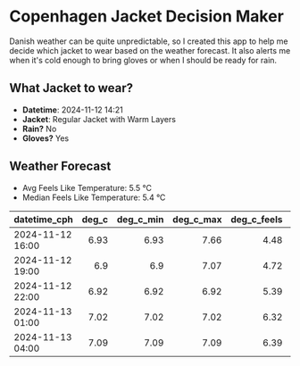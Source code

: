 
# Copenhagen Jacket Decision Maker

Danish weather can be quite unpredictable, so I created this app to help me decide which jacket to wear based on the weather forecast. 
It also alerts me when it's cold enough to bring gloves or when I should be ready for rain.

## What Jacket to wear?

- **Datetime**: 2024-11-12 14:21
- **Jacket**: Regular Jacket with Warm Layers
- **Rain?** No
- **Gloves?** Yes

## Weather Forecast
- Avg Feels Like Temperature: 5.5 °C
- Median Feels Like Temperature: 5.4 °C

| datetime_cph     |   deg_c |   deg_c_min |   deg_c_max |   deg_c_feels | weather   | wind   | rain   |
|:-----------------|--------:|------------:|------------:|--------------:|:----------|:-------|:-------|
| 2024-11-12 16:00 |    6.93 |        6.93 |        7.66 |          4.48 | Clouds    | Low    | None   |
| 2024-11-12 19:00 |    6.9  |        6.9  |        7.07 |          4.72 | Clouds    | Low    | None   |
| 2024-11-12 22:00 |    6.92 |        6.92 |        6.92 |          5.39 | Clouds    | Low    | None   |
| 2024-11-13 01:00 |    7.02 |        7.02 |        7.02 |          6.32 | Clouds    | Low    | None   |
| 2024-11-13 04:00 |    7.09 |        7.09 |        7.09 |          6.39 | Clouds    | Low    | None   |
        